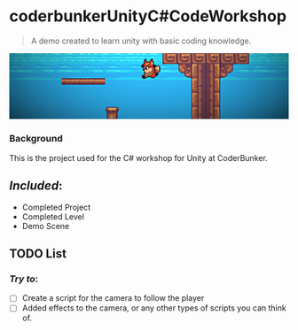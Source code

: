 # coderbunkerUnityC#CodeWorkshop
>A demo created to learn unity with basic coding knowledge.

![BANNER](https://raw.githubusercontent.com/Betarabbit14/coderbunkerC-UnityWorkshop/master/banner.png)

### Background
This is the project used for the C# workshop for Unity at CoderBunker.

## _Included_:
* Completed Project
* Completed Level
* Demo Scene

## TODO List
### _Try to_:
- [ ] Create a script for the camera to follow the player
- [ ] Added effects to the camera, or any other types of scripts you can think of.
